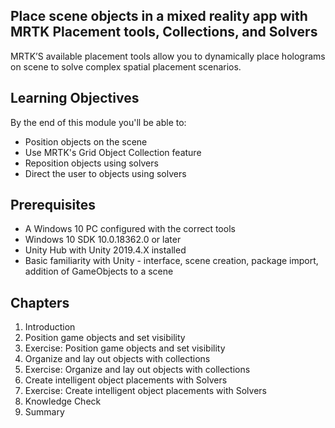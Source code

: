 ## Place scene objects in a mixed reality app with MRTK Placement tools, Collections, and Solvers

MRTK’S available placement tools allow you to dynamically place holograms on scene to solve complex spatial placement scenarios.

## Learning Objectives

By the end of this module you'll be able to:

* Position objects on the scene
* Use MRTK's Grid Object Collection feature
* Reposition objects using solvers
* Direct the user to objects using solvers

## Prerequisites

* A Windows 10 PC configured with the correct tools
* Windows 10 SDK 10.0.18362.0 or later
* Unity Hub with Unity 2019.4.X installed
* Basic familiarity with Unity - interface, scene creation, package import, addition of GameObjects to a scene

## Chapters

1. Introduction
2. Position game objects and set visibility
3. Exercise: Position game objects and set visibility
4. Organize and lay out objects with collections
5. Exercise: Organize and lay out objects with collections
6. Create intelligent object placements with Solvers
7. Exercise: Create intelligent object placements with Solvers
8. Knowledge Check
9. Summary
